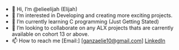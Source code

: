 - 👋 Hi, I’m @elieelijah (Elijah)
- 👀 I’m interested in Developing and creating more exciting projects.
- 🌱 I’m currently learning C programming (Just Getting Stated)
- 💞️ I’m looking to collaborate on any ALX projects thats are carrently available on cohort 13 or above. 
- 📫 How to reach me [Email:] [ganzaelie10@gmail.com]
                     [LinkedIn](www.linkedin.com/in/elie-elijah)

<!---
elieelijah/elieelijah is a ✨ special ✨ repository because its `README.md` (this file) appears on your GitHub profile.
You can click the Preview link to take a look at your changes.
--->
